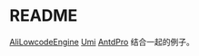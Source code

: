 # README

[AliLowcodeEngine](https://lowcode-engine.cn/) [Umi](https://umijs.org/) [AntdPro](http://procomponents.ant.design) 结合一起的例子。

